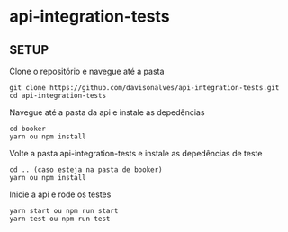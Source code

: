 # api-integration-tests

## SETUP

Clone o repositório e navegue até a pasta
```
git clone https://github.com/davisonalves/api-integration-tests.git
cd api-integration-tests
```

Navegue até a pasta da api e instale as depedências
```
cd booker
yarn ou npm install
```

Volte a pasta api-integration-tests e instale as depedências de teste
```
cd .. (caso esteja na pasta de booker)
yarn ou npm install
```

Inicie a api e rode os testes
```
yarn start ou npm run start
yarn test ou npm run test
```
